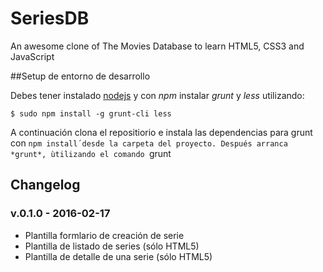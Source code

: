 # SeriesDB
An awesome clone of The Movies Database to learn HTML5, CSS3 and JavaScript

##Setup de entorno de desarrollo

Debes tener instalado [nodejs](https://nodejs.org/en/) y  con *npm* instalar *grunt* y *less* utilizando:

```
$ sudo npm install -g grunt-cli less
````

A continuación clona el repositiorio e instala las dependencias para grunt con `npm install´desde la carpeta del proyecto.
Después arranca *grunt*, ùtilizando el comando `grunt

## Changelog

### v.0.1.0 - 2016-02-17
* Plantilla formlario de creación de serie 
* Plantilla de listado de series (sólo HTML5)
* Plantilla de detalle de una serie (sólo HTML5)